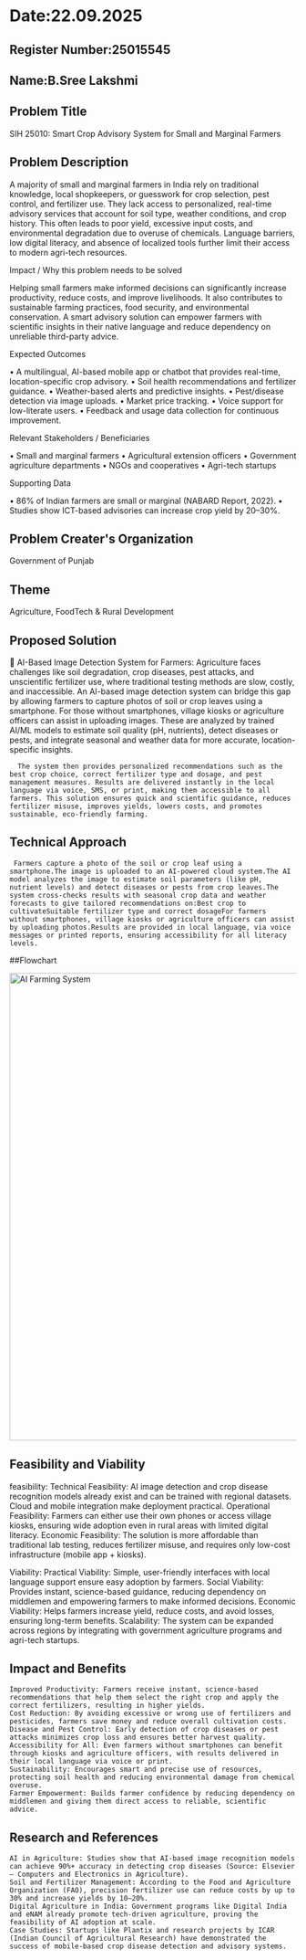# Date:22.09.2025
## Register Number:25015545
## Name:B.Sree Lakshmi
## Problem Title
SIH 25010: Smart Crop Advisory System for Small and Marginal Farmers
## Problem Description
A majority of small and marginal farmers in India rely on traditional knowledge, local shopkeepers, or guesswork for crop selection, pest control, and fertilizer use. They lack access to personalized, real-time advisory services that account for soil type, weather conditions, and crop history. This often leads to poor yield, excessive input costs, and environmental degradation due to overuse of chemicals. Language barriers, low digital literacy, and absence of localized tools further limit their access to modern agri-tech resources.

Impact / Why this problem needs to be solved

Helping small farmers make informed decisions can significantly increase productivity, reduce costs, and improve livelihoods. It also contributes to sustainable farming practices, food security, and environmental conservation. A smart advisory solution can empower farmers with scientific insights in their native language and reduce dependency on unreliable third-party advice.

Expected Outcomes

• A multilingual, AI-based mobile app or chatbot that provides real-time, location-specific crop advisory.
• Soil health recommendations and fertilizer guidance.
• Weather-based alerts and predictive insights.
• Pest/disease detection via image uploads.
• Market price tracking.
• Voice support for low-literate users.
• Feedback and usage data collection for continuous improvement.

Relevant Stakeholders / Beneficiaries

• Small and marginal farmers
• Agricultural extension officers
• Government agriculture departments
• NGOs and cooperatives
• Agri-tech startups

Supporting Data

• 86% of Indian farmers are small or marginal (NABARD Report, 2022).
• Studies show ICT-based advisories can increase crop yield by 20–30%.

## Problem Creater's Organization
Government of Punjab

## Theme
Agriculture, FoodTech & Rural Development

## Proposed Solution
🌱 AI-Based Image Detection System for Farmers:
      Agriculture faces challenges like soil degradation, crop diseases, pest attacks, and unscientific fertilizer use, where traditional testing methods are slow, costly, and inaccessible. An AI-based image detection system can bridge this gap by allowing farmers to capture photos of soil or crop leaves using a smartphone. For those without smartphones, village kiosks or agriculture officers can assist in uploading images. These are analyzed by trained AI/ML models to estimate soil quality (pH, nutrients), detect diseases or pests, and integrate seasonal and weather data for more accurate, location-specific insights.
     
      The system then provides personalized recommendations such as the best crop choice, correct fertilizer type and dosage, and pest management measures. Results are delivered instantly in the local language via voice, SMS, or print, making them accessible to all farmers. This solution ensures quick and scientific guidance, reduces fertilizer misuse, improves yields, lowers costs, and promotes sustainable, eco-friendly farming.
    
## Technical Approach
     Farmers capture a photo of the soil or crop leaf using a smartphone.The image is uploaded to an AI-powered cloud system.The AI model analyzes the image to estimate soil parameters (like pH, nutrient levels) and detect diseases or pests from crop leaves.The system cross-checks results with seasonal crop data and weather forecasts to give tailored recommendations on:Best crop to cultivateSuitable fertilizer type and correct dosageFor farmers without smartphones, village kiosks or agriculture officers can assist by uploading photos.Results are provided in local language, via voice messages or printed reports, ensuring accessibility for all literacy levels.

##Flowchart

<img width="544" height="819" alt="AI Farming System" src="https://github.com/user-attachments/assets/d81f21bc-1b38-4f50-b44a-02da1f05088a" />

## Feasibility and Viability
  feasibility:
     Technical Feasibility: AI image detection and crop disease recognition models already exist and can be trained with regional datasets. Cloud and mobile integration make deployment practical.
     Operational Feasibility: Farmers can either use their own phones or access village kiosks, ensuring wide adoption even in rural areas with limited digital literacy.
     Economic Feasibility: The solution is more affordable than traditional lab testing, reduces fertilizer misuse, and requires only low-cost infrastructure (mobile app + kiosks).

  Viability:
    Practical Viability: Simple, user-friendly interfaces with local language support ensure easy adoption by farmers.
    Social Viability: Provides instant, science-based guidance, reducing dependency on middlemen and empowering farmers to make informed decisions.
    Economic Viability: Helps farmers increase yield, reduce costs, and avoid losses, ensuring long-term benefits.
    Scalability: The system can be expanded across regions by integrating with government agriculture programs and agri-tech startups.

## Impact and Benefits
    Improved Productivity: Farmers receive instant, science-based recommendations that help them select the right crop and apply the correct fertilizers, resulting in higher yields.
    Cost Reduction: By avoiding excessive or wrong use of fertilizers and pesticides, farmers save money and reduce overall cultivation costs.
    Disease and Pest Control: Early detection of crop diseases or pest attacks minimizes crop loss and ensures better harvest quality.
    Accessibility for All: Even farmers without smartphones can benefit through kiosks and agriculture officers, with results delivered in their local language via voice or print.
    Sustainability: Encourages smart and precise use of resources, protecting soil health and reducing environmental damage from chemical overuse.
    Farmer Empowerment: Builds farmer confidence by reducing dependency on middlemen and giving them direct access to reliable, scientific advice.

## Research and References
    AI in Agriculture: Studies show that AI-based image recognition models can achieve 90%+ accuracy in detecting crop diseases (Source: Elsevier – Computers and Electronics in Agriculture).
    Soil and Fertilizer Management: According to the Food and Agriculture Organization (FAO), precision fertilizer use can reduce costs by up to 30% and increase yields by 10–20%.
    Digital Agriculture in India: Government programs like Digital India and eNAM already promote tech-driven agriculture, proving the feasibility of AI adoption at scale.
    Case Studies: Startups like Plantix and research projects by ICAR (Indian Council of Agricultural Research) have demonstrated the success of mobile-based crop disease detection and advisory systems.

